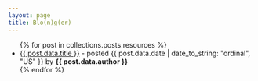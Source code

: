 ```yaml
---
layout: page
title: Blo(n)g(er)
---
```


<ul>
  {% for post in collections.posts.resources %}
    <li>
      <a href="{{ post.relative_url }}">{{ post.data.title }}</a> - posted {{ post.data.date | date_to_string: "ordinal", "US" }} by <b>{{ post.data.author }}</b>
    </li>
  {% endfor %}
</ul>